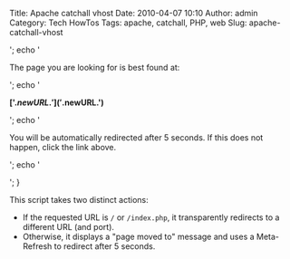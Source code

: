 Title: Apache catchall vhost
Date: 2010-04-07 10:10
Author: admin
Category: Tech HowTos
Tags: apache, catchall, PHP, web
Slug: apache-catchall-vhost

'; echo '

The page you are looking for is best found at:

'; echo '

**['.$newURL.']('.$newURL.')**

'; echo '

You will be automatically redirected after 5 seconds. If this does not
happen, click the link above.

'; echo '

'; }

</pre>
This script takes two distinct actions:

-   If the requested URL is `/` or `/index.php`, it transparently
    redirects to a different URL (and port).
-   Otherwise, it displays a "page moved to" message and uses a
    Meta-Refresh to redirect after 5 seconds.

